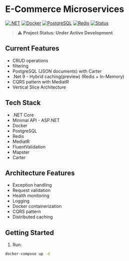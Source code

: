 # E-Commerce Microservices

[![.NET](https://img.shields.io/badge/.NET%209-512BD4?style=flat-square&logo=.net&logoColor=white)](https://dotnet.microsoft.com/)
[![Docker](https://img.shields.io/badge/Docker-2496ED?style=flat-square&logo=docker&logoColor=white)](https://www.docker.com/)
[![PostgreSQL](https://img.shields.io/badge/PostgreSQL-4169E1?style=flat-square&logo=postgresql&logoColor=white)](https://www.postgresql.org/)
[![Redis](https://img.shields.io/badge/Redis-DC382D?style=flat-square&logo=redis&logoColor=white)](https://redis.io/)
[![Status](https://img.shields.io/badge/Status-Under%20Development-yellow?style=flat-square)](/)

> ⚠️ **Project Status: Under Active Development**  


## Current Features
- CRUD operations
- filtering
- PostgreSQL (JSON documents) with Carter
- .Net 9 - Hybrid caching(preview) (Redis + In-Memory)
- CQRS pattern with MediatR
- Vertical Slice Architecture

## Tech Stack
- .NET Core
- Minimal API - ASP.NET
- Docker
- PostgreSQL
- Redis
- MediatR
- FluentValidation
- Mapster
- Carter

## Architecture Features
- Exception handling
- Request validation
- Health monitoring
- Logging
- Docker containerization
- CQRS pattern
- Distributed caching

## Getting Started
1. Run:
```bash
docker-compose up -d
```
